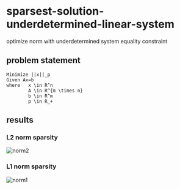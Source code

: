 # sparsest-solution-underdetermined-linear-system
optimize norm with underdetermined system equality constraint

## problem statement

```
Minimize ||x||_p
Given Ax=b
where   x \in R^n
        A \in R^{m \times n}
        b \in R^m
        p \in R_+
```

## results

### L2 norm sparsity

![norm2](https://raw.githubusercontent.com/khanhhhh/sparsest-uls/main/assets/norm2.png)

### L1 norm sparsity

![norm1](https://raw.githubusercontent.com/khanhhhh/sparsest-uls/main/assets/norm1.png)
